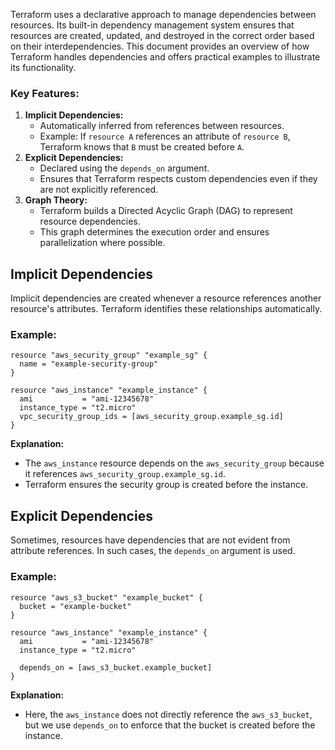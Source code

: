 Terraform uses a declarative approach to manage dependencies between resources. Its built-in dependency management system ensures that resources are created, updated, and destroyed in the correct order based on their interdependencies. This document provides an overview of how Terraform handles dependencies and offers practical examples to illustrate its functionality.

### **Key Features:**

1. **Implicit Dependencies:**
    - Automatically inferred from references between resources.
    - Example: If `resource A` references an attribute of `resource B`, Terraform knows that `B` must be created before `A`.
2. **Explicit Dependencies:**
    - Declared using the `depends_on` argument.
    - Ensures that Terraform respects custom dependencies even if they are not explicitly referenced.
3. **Graph Theory:**
    - Terraform builds a Directed Acyclic Graph (DAG) to represent resource dependencies.
    - This graph determines the execution order and ensures parallelization where possible.

## **Implicit Dependencies**
Implicit dependencies are created whenever a resource references another resource's attributes. Terraform identifies these relationships automatically.
### **Example:**
```
resource "aws_security_group" "example_sg" {
  name = "example-security-group"
}

resource "aws_instance" "example_instance" {
  ami           = "ami-12345678"
  instance_type = "t2.micro"
  vpc_security_group_ids = [aws_security_group.example_sg.id]
}
```

**Explanation:**
- The `aws_instance` resource depends on the `aws_security_group` because it references `aws_security_group.example_sg.id`.
- Terraform ensures the security group is created before the instance.

## **Explicit Dependencies**
Sometimes, resources have dependencies that are not evident from attribute references. In such cases, the `depends_on` argument is used.

### **Example:**
```
resource "aws_s3_bucket" "example_bucket" {
  bucket = "example-bucket"
}

resource "aws_instance" "example_instance" {
  ami           = "ami-12345678"
  instance_type = "t2.micro"

  depends_on = [aws_s3_bucket.example_bucket]
}
```

**Explanation:**
- Here, the `aws_instance` does not directly reference the `aws_s3_bucket`, but we use `depends_on` to enforce that the bucket is created before the instance.